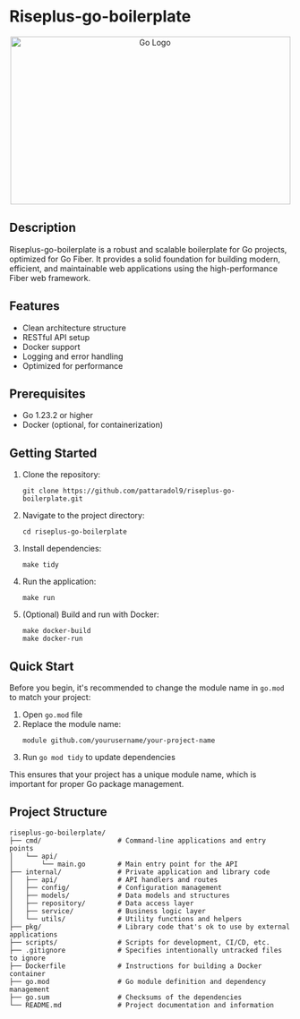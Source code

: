 # Riseplus-go-boilerplate

<p align="center">
  <img src="https://go.dev/blog/go-brand/Go-Logo/SVG/Go-Logo_Blue.svg" alt="Go Logo" width="500" height="300">
</p>

## Description

Riseplus-go-boilerplate is a robust and scalable boilerplate for Go projects, optimized for Go Fiber. It provides a solid foundation for building modern, efficient, and maintainable web applications using the high-performance Fiber web framework.

## Features

- Clean architecture structure
- RESTful API setup
- Docker support
- Logging and error handling
- Optimized for performance

## Prerequisites

- Go 1.23.2 or higher
- Docker (optional, for containerization)

## Getting Started

1. Clone the repository:

   ```
   git clone https://github.com/pattaradol9/riseplus-go-boilerplate.git
   ```

2. Navigate to the project directory:

   ```
   cd riseplus-go-boilerplate
   ```

3. Install dependencies:

   ```
   make tidy
   ```

4. Run the application:

   ```
   make run
   ```

5. (Optional) Build and run with Docker:
   ```
   make docker-build
   make docker-run
   ```


## Quick Start

Before you begin, it's recommended to change the module name in `go.mod` to match your project:

1. Open `go.mod` file
2. Replace the module name:
   ```
   module github.com/yourusername/your-project-name
   ```
3. Run `go mod tidy` to update dependencies

This ensures that your project has a unique module name, which is important for proper Go package management.


## Project Structure

```
riseplus-go-boilerplate/
├── cmd/                   # Command-line applications and entry points
│   └── api/
│       └── main.go        # Main entry point for the API
├── internal/              # Private application and library code
│   ├── api/               # API handlers and routes
│   ├── config/            # Configuration management
│   ├── models/            # Data models and structures
│   ├── repository/        # Data access layer
│   ├── service/           # Business logic layer
│   └── utils/             # Utility functions and helpers
├── pkg/                   # Library code that's ok to use by external applications
├── scripts/               # Scripts for development, CI/CD, etc.
├── .gitignore             # Specifies intentionally untracked files to ignore
├── Dockerfile             # Instructions for building a Docker container
├── go.mod                 # Go module definition and dependency management
├── go.sum                 # Checksums of the dependencies
└── README.md              # Project documentation and information
```
